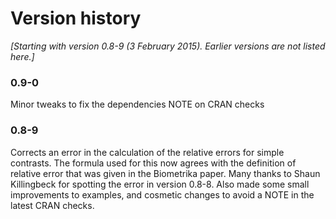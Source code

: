 # Version history

*[Starting with version 0.8-9 (3 February 2015).  Earlier versions are not listed here.]*

### 0.9-0

Minor tweaks to fix the dependencies NOTE on CRAN checks

### 0.8-9

Corrects an error in the calculation of the relative errors for simple contrasts. The formula used for this now agrees with the definition of relative error that was given in the Biometrika paper. Many thanks to Shaun Killingbeck for spotting the error in version 0.8-8. Also made some small improvements to examples, and cosmetic changes to avoid a NOTE in the latest CRAN checks.